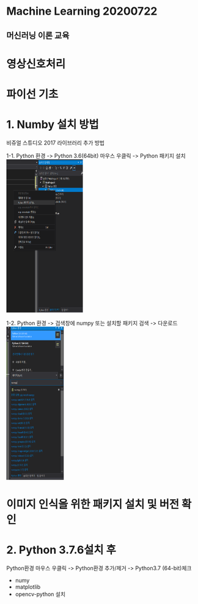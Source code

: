 Machine Learning 20200722
=====================

## 머신러닝 이론 교육

# 영상신호처리

# 파이선 기초

# 1. Numby 설치 방법
비쥬얼 스튜디오 2017 라이브러리 추가 방법

1-1. 
Python 환경 -> Python 3.6(64bit) 마우스 우클릭 -> Python 패키지 설치
<img src ="/image/20200722_01.PNG" width="200px" height="400px"></img>

1-2. 
Python 환경 -> 검색창에 numpy 또는 설치할 패키지 검색 -> 다운로드
<img src ="/image/20200722_02.PNG" width="150px" height="400px"></img>


# 이미지 인식을 위한 패키지 설치 및 버전 확인
# 2. Python 3.7.6설치 후 
Python환경 마우스 우클릭 -> Python환경 추가/제거 -> Python3.7 (64-bit)체크
* numy
* matplotlib
* opencv-python
설치
